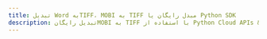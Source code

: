 ---title: تبدیل Word بهTIFF، MOBI به TIFF مبدل رایگان یا Python SDKdescription: تبدیل رایگانMOBI به TIFF با استفاده از Python Cloud APIs & SDK. همچنین اسناد Microsoft Word و OpenOffice را در Cloud ایجاد، ویرایش و رندر کنید.---